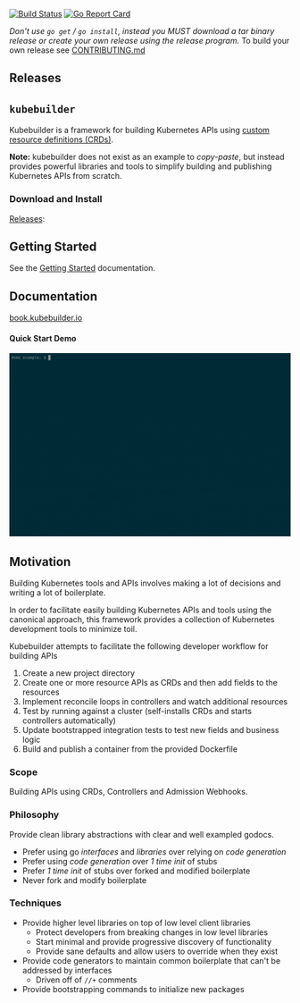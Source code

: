 [![Build Status](https://travis-ci.org/kubernetes-sigs/kubebuilder.svg?branch=master)](https://travis-ci.org/kubernetes-sigs/kubebuilder "Travis")
[![Go Report Card](https://goreportcard.com/badge/github.com/kubernetes-sigs/kubebuilder)](https://goreportcard.com/report/github.com/kubernetes-sigs/kubebuilder)

*Don't use `go get` / `go install`, instead you MUST download a tar binary release or create your own release using
the release program.*  To build your own release see [CONTRIBUTING.md](CONTRIBUTING.md)

## Releases

## `kubebuilder`

Kubebuilder is a framework for building Kubernetes APIs using [custom resource definitions (CRDs)](https://kubernetes.io/docs/tasks/access-kubernetes-api/extend-api-custom-resource-definitions).

**Note:** kubebuilder does not exist as an example to *copy-paste*, but instead provides powerful libraries and tools
to simplify building and publishing Kubernetes APIs from scratch.

### Download and Install

[Releases](https://github.com/kubernetes-sigs/kubebuilder/releases):

## Getting Started

See the [Getting Started](http://book.kubebuilder.io/quick_start.html) documentation.

## Documentation

[book.kubebuilder.io](http://book.kubebuilder.io)

#### Quick Start Demo

![Quick Start](docs/gif/quickstart.gif)

## Motivation

Building Kubernetes tools and APIs involves making a lot of decisions and writing a lot of boilerplate.

In order to facilitate easily building Kubernetes APIs and tools using the canonical approach, this framework
provides a collection of Kubernetes development tools to minimize toil.

Kubebuilder attempts to facilitate the following developer workflow for building APIs

1. Create a new project directory
2. Create one or more resource APIs as CRDs and then add fields to the resources
3. Implement reconcile loops in controllers and watch additional resources
4. Test by running against a cluster (self-installs CRDs and starts controllers automatically)
5. Update bootstrapped integration tests to test new fields and business logic
6. Build and publish a container from the provided Dockerfile

### Scope

Building APIs using CRDs, Controllers and Admission Webhooks.

### Philosophy

Provide clean library abstractions with clear and well exampled godocs.

- Prefer using go *interfaces* and *libraries* over relying on *code generation*
- Prefer using *code generation* over *1 time init* of stubs
- Prefer *1 time init* of stubs over forked and modified boilerplate
- Never fork and modify boilerplate

### Techniques

- Provide higher level libraries on top of low level client libraries
  - Protect developers from breaking changes in low level libraries
  - Start minimal and provide progressive discovery of functionality
  - Provide sane defaults and allow users to override when they exist
- Provide code generators to maintain common boilerplate that can't be addressed by interfaces
  - Driven off of `//+` comments
- Provide bootstrapping commands to initialize new packages
